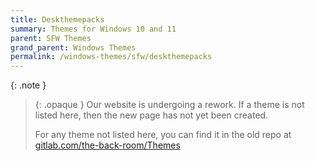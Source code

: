 ```yaml
---
title: Deskthemepacks
summary: Themes for Windows 10 and 11
parent: SFW Themes
grand_parent: Windows Themes
permalink: /windows-themes/sfw/deskthemepacks
---
```


{: .note }
> {: .opaque }
> Our website is undergoing a rework. If a theme is not listed here, then the new page has not yet been created.
>
> For any theme not listed here, you can find it in the old repo at [gitlab.com/the-back-room/Themes][gitlab.com/the-back-room/Themes]

<!-- ////////////////////////////////////////////////////////////////////////////////////////////////////////////////////// -->

[WIP]: /WIP

[gitlab.com/the-back-room/Themes]: https://gitlab.com/the-back-room/Themes

<!-- ////////////////////////////////////////////////////////////////////////////////////////////////////////////////////// -->
